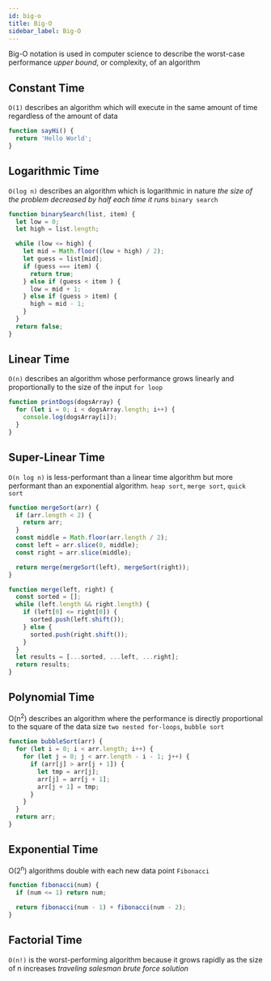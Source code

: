 ```yaml
---
id: big-o
title: Big-O
sidebar_label: Big-O
---
```


Big-O notation is used in computer science to describe the worst-case performance _upper bound_, or complexity, of an algorithm

## Constant Time

`O(1)` describes an algorithm which will execute in the same amount of time regardless of the amount of data

```js
function sayHi() {
  return 'Hello World';
}
```

## Logarithmic Time

`O(log n)` describes an algorithm which is logarithmic in nature _the size of the problem decreased by half each time it runs_ `binary search`

```js
function binarySearch(list, item) {
  let low = 0;
  let high = list.length;

  while (low <= high) {
    let mid = Math.floor((low + high) / 2);
    let guess = list[mid];
    if (guess === item) {
      return true;
    } else if (guess < item ) {
      low = mid + 1;
    } else if (guess > item) {
      high = mid - 1;
    }
  }
  return false;
}
```

## Linear Time

`O(n)` describes an algorithm whose performance grows linearly and
proportionally to the size of the input `for loop`

```js
function printDogs(dogsArray) {
  for (let i = 0; i < dogsArray.length; i++) {
    console.log(dogsArray[i]);
  }
}
```

## Super-Linear Time

`O(n log n)` is less-performant than a linear time algorithm but more performant than an exponential algorithm. `heap sort`, `merge sort`, `quick sort`

```js
function mergeSort(arr) {
  if (arr.length < 2) {
    return arr;
  }
  const middle = Math.floor(arr.length / 2);
  const left = arr.slice(0, middle);
  const right = arr.slice(middle);

  return merge(mergeSort(left), mergeSort(right));
}

function merge(left, right) {
  const sorted = [];
  while (left.length && right.length) {
    if (left[0] <= right[0]) {
      sorted.push(left.shift());
    } else {
      sorted.push(right.shift());
    }
  }
  let results = [...sorted, ...left, ...right];
  return results;
}
```

## Polynomial Time

O(n<sup>2</sup>) describes an algorithm where the performance is directly proportional to the square of the data size `two nested for-loops`, `bubble sort`

```js
function bubbleSort(arr) {
  for (let i = 0; i < arr.length; i++) {
    for (let j = 0; j < arr.length - i - 1; j++) {
      if (arr[j] > arr[j + 1]) {
        let tmp = arr[j];
        arr[j] = arr[j + 1];
        arr[j + 1] = tmp;
      }
    }
  }
  return arr;
}
```

## Exponential Time

O(2<sup>n</sup>) algorithms double with each new data point `Fibonacci`

```js
function fibonacci(num) {
  if (num <= 1) return num;

  return fibonacci(num - 1) + fibonacci(num - 2);
}
```

## Factorial Time

`O(n!)` is the worst-performing algorithm because it grows rapidly as the size of n increases _traveling salesman brute force solution_
